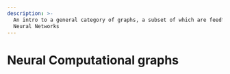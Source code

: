 ```yaml
---
description: >-
  An intro to a general category of graphs, a subset of which are feedforward
  Neural Networks
---
```


# Neural Computational graphs

